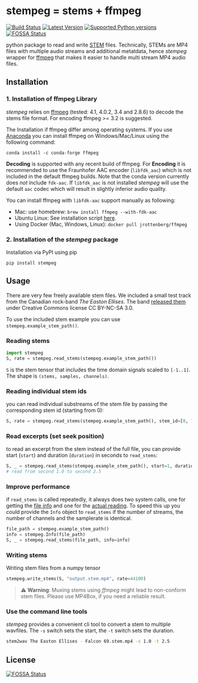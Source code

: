 # stempeg = stems + ffmpeg

[![Build Status](https://travis-ci.org/faroit/stempeg.svg?branch=master)](https://travis-ci.org/faroit/stempeg)
[![Latest Version](https://img.shields.io/pypi/v/stempeg.svg)](https://pypi.python.org/pypi/stempeg)
[![Supported Python versions](https://img.shields.io/pypi/pyversions/stempeg.svg)](https://pypi.python.org/pypi/stempeg)
[![FOSSA Status](https://app.fossa.io/api/projects/git%2Bgithub.com%2Ffaroit%2Fstempeg.svg?type=shield)](https://app.fossa.io/projects/git%2Bgithub.com%2Ffaroit%2Fstempeg?ref=badge_shield)

python package to read and write [STEM](https://www.native-instruments.com/en/specials/stems/) files.
Technically, STEMs are MP4 files with multiple audio streams and additional metatdata, hence _stempeg_ wrapper for [ffmpeg](https://www.ffmpeg.org/) that makes it easier to handle multi stream MP4 audio files.

## Installation

### 1. Installation of ffmpeg Library

_stempeg_ relies on [ffmpeg](https://www.ffmpeg.org/) (tested: 4.1, 4.0.2, 3.4 and 2.8.6) to decode the stems file format. For
encoding ffmpeg >= 3.2 is suggested.

The Installation if ffmpeg differ among operating systems. If you use [Anaconda](https://anaconda.org/anaconda/python) you can install ffmpeg on Windows/Mac/Linux using the following command:

```
conda install -c conda-forge ffmpeg
```

__Decoding__ is supported with any recent build of ffmpeg. For __Encoding__ it is recommended to use the Fraunhofer AAC encoder (`libfdk_aac`) which is not included in the default ffmpeg builds. Note that the conda version currently does _not_ include `fdk-aac`. If `libfdk_aac` is not installed _stempeg_ will use the default `aac` codec which will result in slightly inferior audio quality.

You can install ffmpeg with `libfdk-aac` support manually as following:

* Mac: use homebrew: `brew install ffmpeg --with-fdk-aac`
* Ubuntu Linux: See installation script [here](https://gist.github.com/rafaelbiriba/7f2d7c6f6c3d6ae2a5cb).
* Using Docker (Mac, Windows, Linux): `docker pull jrottenberg/ffmpeg`

### 2. Installation of the _stempeg_ package

Installation via PyPI using pip

```
pip install stempeg
```

## Usage

There are very few freely available stem files. We included a small test track from the Canadian rock-band _The Easton Ellises_. The band [released them](https://www.heise.de/ct/artikel/c-t-Remix-Wettbewerb-The-Easton-Ellises-2542427.html) under Creative Commons license CC BY-NC-SA 3.0.

To use the included stem example you can use `stempeg.example_stem_path()`.

### Reading stems

```python
import stempeg
S, rate = stempeg.read_stems(stempeg.example_stem_path())
```

`S` is the stem tensor that includes the time domain signals scaled to `[-1..1]`. The shape is `(stems, samples, channels)`.

### Reading individual stem ids

you can read individual substreams of the stem file by passing the corresponding stem id (starting from 0):

```python
S, rate = stempeg.read_stems(stempeg.example_stem_path(), stem_id=[0, 1])
```

### Read excerpts (set seek position)

to read an excerpt from the stem instead of the full file, you can provide start (`start`) and duration (`duration`) in seconds to `read_stems`:

```python
S, _ = stempeg.read_stems(stempeg.example_stem_path(), start=1, duration=1.5)
# read from second 1.0 to second 2.5
```

### Improve performance

if `read_stems` is called repeatedly, it always does two system calls, one for getting the [file info](https://github.com/faroit/stempeg/blob/a56349d2a8297ccf5db13712fc16048029503b26/stempeg/read.py#L120) and one for the [actual reading](https://github.com/faroit/stempeg/blob/a56349d2a8297ccf5db13712fc16048029503b26/stempeg/read.py#L160).  To speed this up you could provide the `Info` object to `read_stems` if the number of streams, the number of channels and the samplerate is identical.

```python
file_path = stempeg.example_stem_path()
info = stempeg.Info(file_path)
S, _ = stempeg.read_stems(file_path, info=info)
```

### Writing stems

Writing stem files from a numpy tensor

```python
stempeg.write_stems(S, "output.stem.mp4", rate=44100)
```

> :warning: __Warning__: Muxing stems using _ffmpeg_ might lead to non-conform stem files. Please use MP4Box, if you need a reliable result.


### Use the command line tools

_stempeg_ provides a convenient cli tool to convert a stem to multiple wavfiles. The `-s` switch sets the start, the `-t` switch sets the duration.


```bash
stem2wav The Easton Ellises - Falcon 69.stem.mp4 -s 1.0 -t 2.5
```


## License
[![FOSSA Status](https://app.fossa.io/api/projects/git%2Bgithub.com%2Ffaroit%2Fstempeg.svg?type=large)](https://app.fossa.io/projects/git%2Bgithub.com%2Ffaroit%2Fstempeg?ref=badge_large)